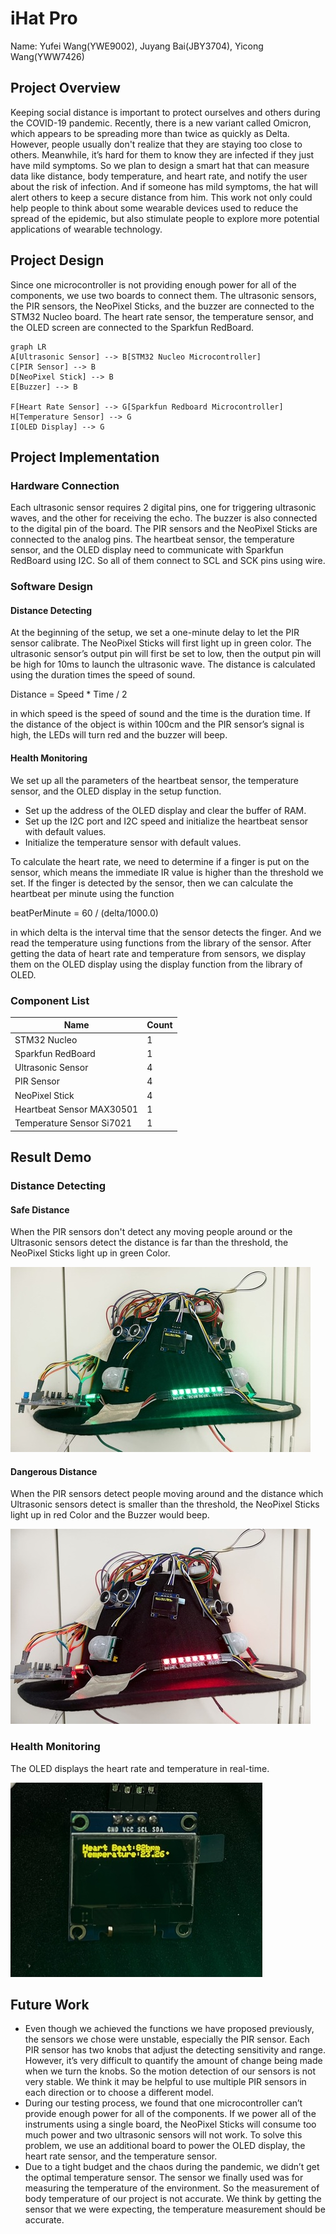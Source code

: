 # iHat Pro

Name: Yufei Wang(YWE9002), Juyang Bai(JBY3704), Yicong Wang(YWW7426)

## Project Overview

Keeping social distance is important to protect ourselves and others during the COVID-19 pandemic. Recently, there is a new variant called Omicron, which appears to be spreading more than twice as quickly as Delta. However, people usually don't realize that they are staying too close to others. Meanwhile, it’s hard for them to know they are infected if they just have mild symptoms. So we plan to design a smart hat that can measure data like distance, body temperature, and heart rate, and notify the user about the risk of infection. And if someone has mild symptoms, the hat will alert others to keep a secure distance from him. This work not only could help people to think about some wearable devices used to reduce the spread of the epidemic, but also stimulate people to explore more potential applications of wearable technology.

## Project Design

Since one microcontroller is not providing enough power for all of the components, we use two boards to connect them. The ultrasonic sensors, the PIR sensors, the NeoPixel Sticks, and the buzzer are connected to the STM32 Nucleo board. The heart rate sensor, the temperature sensor, and the OLED screen are connected to the Sparkfun RedBoard.

```mermaid
graph LR
A[Ultrasonic Sensor] --> B[STM32 Nucleo Microcontroller]
C[PIR Sensor] --> B
D[NeoPixel Stick] --> B
E[Buzzer] --> B

F[Heart Rate Sensor] --> G[Sparkfun Redboard Microcontroller]
H[Temperature Sensor] --> G
I[OLED Display] --> G
```

## Project Implementation

### Hardware Connection

Each ultrasonic sensor requires 2 digital pins, one for triggering ultrasonic waves, and the other for receiving the echo. The buzzer is also connected to the digital pin of the board. The PIR sensors and the NeoPixel Sticks are connected to the analog pins. The heartbeat sensor, the temperature sensor, and the OLED display need to communicate with Sparkfun RedBoard using I2C. So all of them connect to SCL and SCK pins using wire.

### Software Design

#### Distance Detecting

At the beginning of the setup, we set a one-minute delay to let the PIR sensor calibrate. The NeoPixel Sticks will first light up in green color. The ultrasonic sensor’s output pin will first be set to low, then the output pin will be high for 10ms to launch the ultrasonic wave. The distance is calculated using the duration times the speed of sound.

Distance = Speed * Time / 2

in which speed is the speed of sound and the time is the duration time. If the distance of the object is within 100cm and the PIR sensor’s signal is high, the LEDs will turn red and the buzzer will beep.

#### Health Monitoring

We set up all the parameters of the heartbeat sensor, the temperature sensor, and the OLED display in the setup function. 

- Set up the address of the OLED display and clear the buffer of RAM. 
- Set up the I2C port and I2C speed and initialize the heartbeat sensor with default values. 
- Initialize the temperature sensor with default values.

To calculate the heart rate, we need to determine if a finger is put on the sensor, which means the immediate IR value is higher than the threshold we set. If the finger is detected by the sensor, then we can calculate the heartbeat per minute using the function

beatPerMinute = 60 / (delta/1000.0)

in which delta is the interval time that the sensor detects the finger. And we read the temperature using functions from the library of the sensor. After getting the data of heart rate and temperature from sensors, we display them on the OLED display using the display function from the library of OLED.

### Component List

| Name                      | Count |
| ------------------------- | ----- |
| STM32 Nucleo              | 1     |
| Sparkfun RedBoard         | 1     |
| Ultrasonic Sensor         | 4     |
| PIR Sensor                | 4     |
| NeoPixel Stick            | 4     |
| Heartbeat Sensor MAX30501 | 1     |
| Temperature Sensor Si7021 | 1     |

## Result Demo

### Distance Detecting

#### Safe Distance

When the PIR sensors don't detect any moving people around or the Ultrasonic sensors detect the distance is far than the threshold, the NeoPixel Sticks light up in green Color. 

![](https://github.com/juyangbai/iHat_Pro/blob/main/Result%20Image/Safe%20Distance.jpg) 

#### Dangerous Distance

When the PIR sensors detect people moving around and the distance which Ultrasonic sensors detect is smaller than the threshold, the NeoPixel Sticks light up in red Color and the Buzzer would beep.

![](https://github.com/juyangbai/iHat_Pro/blob/main/Result%20Image/Dangerous%20Distance.jpg) 

### Health Monitoring

The OLED displays the heart rate and temperature in real-time.

 ![](https://github.com/juyangbai/iHat_Pro/blob/main/Result%20Image/Health%20Monitor.jpg) 

## Future Work

- Even though we achieved the functions we have proposed previously, the sensors we chose were unstable, especially the PIR sensor. Each PIR sensor has two knobs that adjust the detecting sensitivity and range. However, it’s very difficult to quantify the amount of change being made when we turn the knobs. So the motion detection of our sensors is not very stable. We think it may be helpful to use multiple PIR sensors in each direction or to choose a different model.
- During our testing process, we found that one microcontroller can’t provide enough power for all of the components. If we power all of the instruments using a single board, the NeoPixel Sticks will consume too much power and two ultrasonic sensors will not work. To solve this problem, we use an additional board to power the OLED display, the heart rate sensor, and the temperature sensor.
- Due to a tight budget and the chaos during the pandemic, we didn’t get the optimal temperature sensor. The sensor we finally used was for measuring the temperature of the environment. So the measurement of body temperature of our project is not accurate. We think by getting the sensor that we were expecting, the temperature measurement should be accurate.
